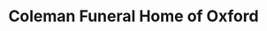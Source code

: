 ---
title: "Coleman Funeral Home of Oxford"
url: /oxford/coleman-funeral-home-of-oxford/
shop: funeral directors
---